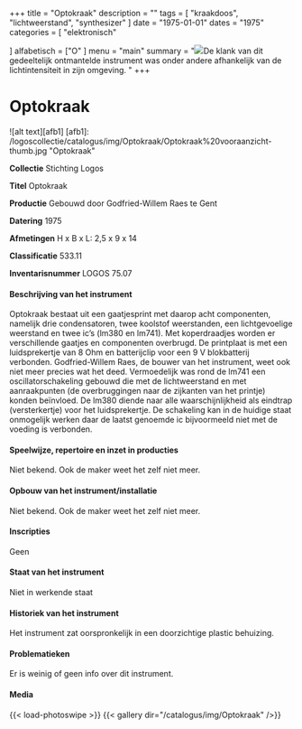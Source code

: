 ﻿+++
title = "Optokraak"
description = ""
tags = [ "kraakdoos", "lichtweerstand",  "synthesizer"
]
date = "1975-01-01"
dates = "1975"
categories = [ "elektronisch"

]
alfabetisch = ["O"
]
menu = "main"
summary = "<a href='/logoscollectie/catalogus/1975/optokraak'><img src='/logoscollectie/catalogus/img/Optokraak/Optokraak%20vooraanzicht-thumb.jpg'></a>De klank van dit gedeeltelijk ontmantelde instrument was onder andere afhankelijk van de lichtintensiteit in zijn omgeving. "
+++


# Optokraak

![alt text][afb1]
[afb1]: /logoscollectie/catalogus/img/Optokraak/Optokraak%20vooraanzicht-thumb.jpg "Optokraak"

**Collectie** 
Stichting Logos

**Titel**
Optokraak

**Productie**
Gebouwd door Godfried-Willem Raes te Gent

**Datering**
1975

**Afmetingen**
H x B x L: 2,5 x 9 x 14

**Classificatie**
533.11

**Inventarisnummer**
LOGOS 75.07

#### Beschrijving van het instrument
Optokraak bestaat uit een gaatjesprint met daarop acht componenten, namelijk drie condensatoren, twee koolstof weerstanden, een lichtgevoelige weerstand en twee ic’s (lm380 en lm741). Met koperdraadjes worden er verschillende gaatjes en componenten overbrugd. De printplaat is met een luidsprekertje van 8 Ohm en batterijclip voor een 9 V blokbatterij verbonden. Godfried-Willem Raes, de bouwer van het instrument, weet ook niet meer precies wat het deed. Vermoedelijk was rond de lm741 een oscillatorschakeling gebouwd die met de lichtweerstand en met aanraakpunten (de overbruggingen naar de zijkanten van het printje) konden beïnvloed. De lm380 diende naar alle waarschijnlijkheid als eindtrap (versterkertje) voor het luidsprekertje. De schakeling kan in de huidige staat onmogelijk werken daar de laatst genoemde ic bijvoormeeld niet met de voeding is verbonden.   

#### Speelwijze, repertoire en inzet in producties
Niet bekend. Ook de maker weet het zelf niet meer. 

#### Opbouw van het instrument/installatie
Niet bekend. Ook de maker weet het zelf niet meer. 

#### Inscripties
Geen 

#### Staat van het instrument
Niet in werkende staat

#### Historiek van het instrument
Het instrument zat oorspronkelijk in een doorzichtige plastic behuizing.

#### Problematieken
Er is weinig of geen info over dit instrument.


#### Media
{{< load-photoswipe >}}
{{< gallery dir="/catalogus/img/Optokraak" />}}
